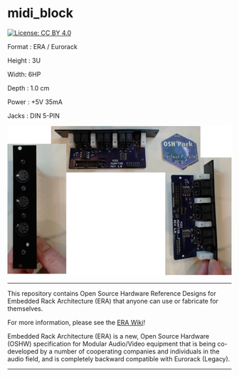 # midi_block

[![License: CC BY 4.0](https://img.shields.io/badge/License-CC%20BY%204.0-lightgrey.svg)](https://creativecommons.org/licenses/by/4.0/)

Format : ERA / Eurorack

Height : 3U 

Width: 6HP

Depth : 1.0 cm

Power : +5V 35mA

Jacks : DIN 5-PIN

![Embedded Rack Architecture (ERA) MIDI Reference Design](https://github.com/PatternAgents/ERA/blob/master/revisions/Module_Templates_3U/examples/midi_block/images/midi_block.png)

-----------------------------------------------------
This repository contains Open Source Hardware Reference Designs for Embedded Rack Architecture (ERA)
that anyone can use or fabricate for themselves.

For more information, please see the [ERA Wiki](https://github.com/halcyonmodular/ERA/wiki)!

Embedded Rack Architecture (ERA) is a new, Open Source Hardware (OSHW) specification for 
Modular Audio/Video equipment that is being co-developed by a number of
cooperating companies and individuals in the audio field,
and is completely backward compatible with Eurorack (Legacy). 

-----------------------------------------------------

